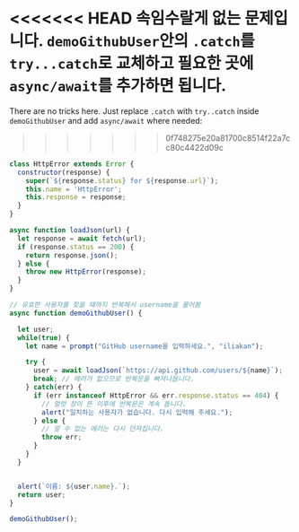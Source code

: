 
<<<<<<< HEAD
속임수랄게 없는 문제입니다. `demoGithubUser`안의 `.catch`를 `try...catch`로 교체하고 필요한 곳에 `async/await`를 추가하면 됩니다. 
=======
There are no tricks here. Just replace `.catch` with `try..catch` inside `demoGithubUser` and add `async/await` where needed:
>>>>>>> 0f748275e20a81700c8514f22a7cc80c4422d09c

```js run
class HttpError extends Error {
  constructor(response) {
    super(`${response.status} for ${response.url}`);
    this.name = 'HttpError';
    this.response = response;
  }
}

async function loadJson(url) {
  let response = await fetch(url);
  if (response.status == 200) {
    return response.json();
  } else {
    throw new HttpError(response);
  }
}

// 유효한 사용자를 찾을 때까지 반복해서 username을 물어봄
async function demoGithubUser() {

  let user;
  while(true) {
    let name = prompt("GitHub username을 입력하세요.", "iliakan");

    try {
      user = await loadJson(`https://api.github.com/users/${name}`);
      break; // 에러가 없으므로 반복문을 빠져나옵니다.
    } catch(err) {
      if (err instanceof HttpError && err.response.status == 404) {
        // 얼럿 창이 뜬 이후에 반복문은 계속 돕니다.
        alert("일치하는 사용자가 없습니다. 다시 입력해 주세요.");
      } else {
        // 알 수 없는 에러는 다시 던져집니다.
        throw err;
      }
    }      
  }


  alert(`이름: ${user.name}.`);
  return user;
}

demoGithubUser();
```